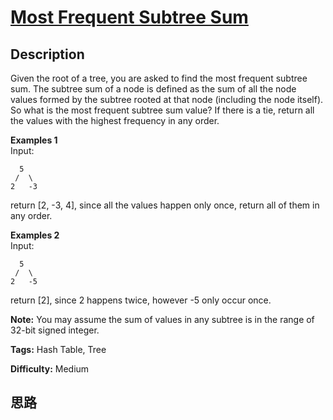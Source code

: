 # [Most Frequent Subtree Sum][title]

## Description

Given the root of a tree, you are asked to find the most frequent subtree sum.
The subtree sum of a node is defined as the sum of all the node values formed
by the subtree rooted at that node (including the node itself). So what is the
most frequent subtree sum value? If there is a tie, return all the values with
the highest frequency in any order.

**Examples 1**  
Input:
              5     /  \    2   -3    

return [2, -3, 4], since all the values happen only once, return all of them
in any order.

**Examples 2**  
Input:
              5     /  \    2   -5    

return [2], since 2 happens twice, however -5 only occur once.

**Note:** You may assume the sum of values in any subtree is in the range of
32-bit signed integer.


**Tags:** Hash Table, Tree

**Difficulty:** Medium

## 思路

[title]: https://leetcode.com/problems/most-frequent-subtree-sum
